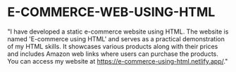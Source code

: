 # E-COMMERCE-WEB-USING-HTML
"I have developed a static e-commerce website using HTML. The website is named 'E-commerce using HTML' and serves as a practical demonstration of my HTML skills. It showcases various products along with their prices and includes Amazon web links where users can purchase the products. You can access my website at https://e-commerce-using-html.netlify.app/."
